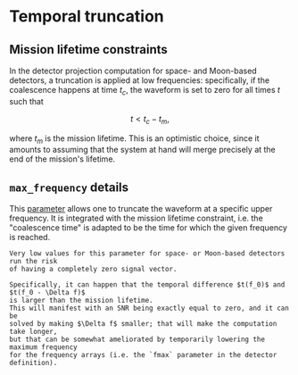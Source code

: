 # Temporal truncation

## Mission lifetime constraints

In the detector projection computation for space- and Moon-based detectors,
a truncation is applied at low frequencies: specifically, if the coalescence
happens at time $t_c$, the waveform is set to zero for all times $t$ such that 

$$ t < t_c - t_m,
$$

where $t_m$ is the mission lifetime.
This is an optimistic choice, since it amounts to assuming that the system at hand 
will merge precisely at the end of the mission's lifetime. 

## `max_frequency` details

This [parameter](parameter-definitions-units) allows one to truncate the waveform at a specific upper frequency.
It is integrated with the mission lifetime constraint, i.e. the "coalescence time"
is adapted to be the time for which the given frequency is reached.

```{warning}
Very low values for this parameter for space- or Moon-based detectors run the risk 
of having a completely zero signal vector. 

Specifically, it can happen that the temporal difference $t(f_0)$ and $t(f_0 - \Delta f)$
is larger than the mission lifetime. 
This will manifest with an SNR being exactly equal to zero, and it can be
solved by making $\Delta f$ smaller; that will make the computation take longer,
but that can be somewhat ameliorated by temporarily lowering the maximum frequency
for the frequency arrays (i.e. the `fmax` parameter in the detector definition).
```